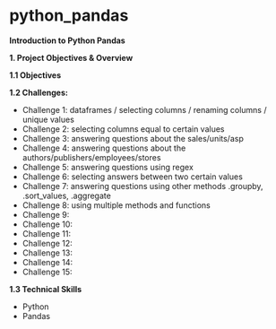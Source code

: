 # python_pandas

**Introduction to Python Pandas**

**1. Project Objectives & Overview** 

**1.1 Objectives**

**1.2 Challenges:** 

- Challenge 1: dataframes / selecting columns / renaming columns / unique values
- Challenge 2: selecting columns equal to certain values
- Challenge 3: answering questions about the sales/units/asp
- Challenge 4: answering questions about the authors/publishers/employees/stores
- Challenge 5: answering questions using regex 
- Challenge 6: selecting answers between two certain values
- Challenge 7: answering questions using other methods .groupby, .sort_values, .aggregate
- Challenge 8: using multiple methods and functions
- Challenge 9: 
- Challenge 10: 
- Challenge 11: 
- Challenge 12: 
- Challenge 13: 
- Challenge 14: 
- Challenge 15: 


**1.3 Technical Skills** 

- Python
- Pandas 
